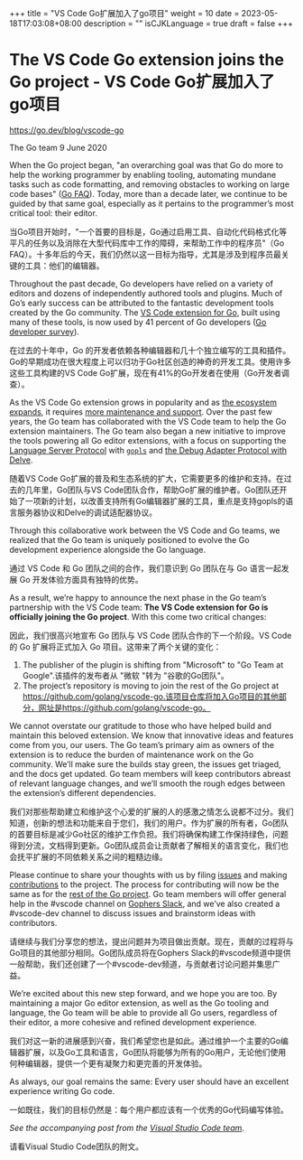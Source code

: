 +++
title = "VS Code Go扩展加入了go项目"
weight = 10
date = 2023-05-18T17:03:08+08:00
description = ""
isCJKLanguage = true
draft = false
+++

# The VS Code Go extension joins the Go project - VS Code Go扩展加入了go项目

https://go.dev/blog/vscode-go

The Go team
9 June 2020

When the Go project began, "an overarching goal was that Go do more to help the working programmer by enabling tooling, automating mundane tasks such as code formatting, and removing obstacles to working on large code bases" ([Go FAQ](https://go.dev/doc/faq#What_is_the_purpose_of_the_project)). Today, more than a decade later, we continue to be guided by that same goal, especially as it pertains to the programmer’s most critical tool: their editor.

当Go项目开始时，"一个首要的目标是，Go通过启用工具、自动化代码格式化等平凡的任务以及消除在大型代码库中工作的障碍，来帮助工作中的程序员"（Go FAQ）。十多年后的今天，我们仍然以这一目标为指导，尤其是涉及到程序员最关键的工具：他们的编辑器。

Throughout the past decade, Go developers have relied on a variety of editors and dozens of independently authored tools and plugins. Much of Go’s early success can be attributed to the fantastic development tools created by the Go community. The [VS Code extension for Go](https://github.com/microsoft/vscode-go), built using many of these tools, is now used by 41 percent of Go developers ([Go developer survey](https://blog.golang.org/survey2019-results)).

在过去的十年中，Go 的开发者依赖各种编辑器和几十个独立编写的工具和插件。Go的早期成功在很大程度上可以归功于Go社区创造的神奇的开发工具。使用许多这些工具构建的VS Code Go扩展，现在有41%的Go开发者在使用（Go开发者调查）。

As the VS Code Go extension grows in popularity and as [the ecosystem expands](https://www.youtube.com/watch?v=EFJfdWzBHwE), it requires [more maintenance and support](https://twitter.com/ramyanexus/status/1154470078978486272). Over the past few years, the Go team has collaborated with the VS Code team to help the Go extension maintainers. The Go team also began a new initiative to improve the tools powering all Go editor extensions, with a focus on supporting the [Language Server Protocol](https://microsoft.github.io/language-server-protocol/) with [`gopls`](https://go.dev/s/gopls) and [the Debug Adapter Protocol with Delve](https://github.com/go-delve/delve/issues/1515).

随着VS Code Go扩展的普及和生态系统的扩大，它需要更多的维护和支持。在过去的几年里，Go团队与VS Code团队合作，帮助Go扩展的维护者。Go团队还开始了一项新的计划，以改善支持所有Go编辑器扩展的工具，重点是支持gopls的语言服务器协议和Delve的调试适配器协议。

Through this collaborative work between the VS Code and Go teams, we realized that the Go team is uniquely positioned to evolve the Go development experience alongside the Go language.

通过 VS Code 和 Go 团队之间的合作，我们意识到 Go 团队在与 Go 语言一起发展 Go 开发体验方面具有独特的优势。

As a result, we’re happy to announce the next phase in the Go team’s partnership with the VS Code team: **The VS Code extension for Go is officially joining the Go project**. With this come two critical changes:

因此，我们很高兴地宣布 Go 团队与 VS Code 团队合作的下一个阶段。VS Code 的 Go 扩展将正式加入 Go 项目。这带来了两个关键的变化：

1. The publisher of the plugin is shifting from "Microsoft" to "Go Team at Google".该插件的发布者从 "微软 "转为 "谷歌的Go团队"。
2. The project’s repository is moving to join the rest of the Go project at https://github.com/golang/vscode-go.该项目仓库将加入Go项目的其他部分，网址是https://github.com/golang/vscode-go。

We cannot overstate our gratitude to those who have helped build and maintain this beloved extension. We know that innovative ideas and features come from you, our users. The Go team’s primary aim as owners of the extension is to reduce the burden of maintenance work on the Go community. We’ll make sure the builds stay green, the issues get triaged, and the docs get updated. Go team members will keep contributors abreast of relevant language changes, and we’ll smooth the rough edges between the extension’s different dependencies.

我们对那些帮助建立和维护这个心爱的扩展的人的感激之情怎么说都不过分。我们知道，创新的想法和功能来自于您们，我们的用户。作为扩展的所有者，Go团队的首要目标是减少Go社区的维护工作负担。我们将确保构建工作保持绿色，问题得到分流，文档得到更新。Go团队成员会让贡献者了解相关的语言变化，我们也会抚平扩展的不同依赖关系之间的粗糙边缘。

Please continue to share your thoughts with us by filing [issues](https://github.com/golang/vscode-go/issues) and making [contributions](https://github.com/golang/vscode-go/blob/master/docs/contributing.md) to the project. The process for contributing will now be the same as for the [rest of the Go project](https://go.dev/doc/contribute.html). Go team members will offer general help in the #vscode channel on [Gophers Slack](https://invite.slack.golangbridge.org/), and we’ve also created a #vscode-dev channel to discuss issues and brainstorm ideas with contributors.

请继续与我们分享您的想法，提出问题并为项目做出贡献。现在，贡献的过程将与Go项目的其他部分相同。Go团队成员将在Gophers Slack的#vscode频道中提供一般帮助，我们还创建了一个#vscode-dev频道，与贡献者讨论问题并集思广益。

We’re excited about this new step forward, and we hope you are too. By maintaining a major Go editor extension, as well as the Go tooling and language, the Go team will be able to provide all Go users, regardless of their editor, a more cohesive and refined development experience.

我们对这一新的进展感到兴奋，我们希望您也是如此。通过维护一个主要的Go编辑器扩展，以及Go工具和语言，Go团队将能够为所有的Go用户，无论他们使用何种编辑器，提供一个更有凝聚力和更完善的开发体验。

As always, our goal remains the same: Every user should have an excellent experience writing Go code.

一如既往，我们的目标仍然是：每个用户都应该有一个优秀的Go代码编写体验。

*See the accompanying post from the [Visual Studio Code team](https://aka.ms/go-blog-vscode-202006).*

请看Visual Studio Code团队的附文。
